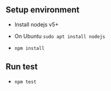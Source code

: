 ## Setup environment
- Install nodejs v5+
* On Ubuntu `sudo apt install nodejs`
- `npm install`

## Run test
- `npm test`
